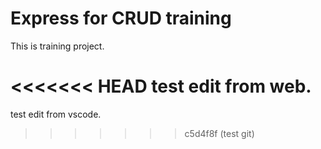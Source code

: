 # Express for CRUD training
This is training project.

<<<<<<< HEAD
test edit from web.
=======
test edit from vscode.
>>>>>>> c5d4f8f (test git)
